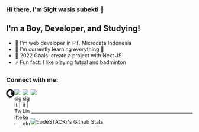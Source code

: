### Hi there, I'm Sigit wasis subekti 👋

## I'm a Boy, Developer, and Studying!
- 💺 I'm web developer in PT. Microdata Indonesia
- 🌱 I’m currently learning everything 🤣
- 🥅 2022 Goals: create a project with Next JS
- ⚡ Fun fact: I like playing futsal and badminton

### Connect with me:

[<img align="left" alt="sigit-wasis.github.io" width="22px" src="https://raw.githubusercontent.com/iconic/open-iconic/master/svg/globe.svg" />][blog]
[<img align="left" alt="sigit | Twitter" width="22px" src="https://cdn.jsdelivr.net/npm/simple-icons@v3/icons/twitter.svg" />][twitter]
[<img align="left" alt="sigit | LinkedIn" width="22px" src="https://cdn.jsdelivr.net/npm/simple-icons@v3/icons/linkedin.svg" />][linkedin]
![](https://komarev.com/ghpvc/?username=Sigit-Wasis&color=green)

<br />

---

<img align="left" alt="codeSTACKr's Github Stats" src="https://github-readme-stats.vercel.app/api?username=Sigit-Wasis&show_icons=true&hide_border=true" />

[blog]: https://sigit-wasis.github.io/
[twitter]: https://twitter.com/Sigit_wasis13
[linkedin]: https://www.linkedin.com/in/sigit-wasis-subekti-1840a3165/
